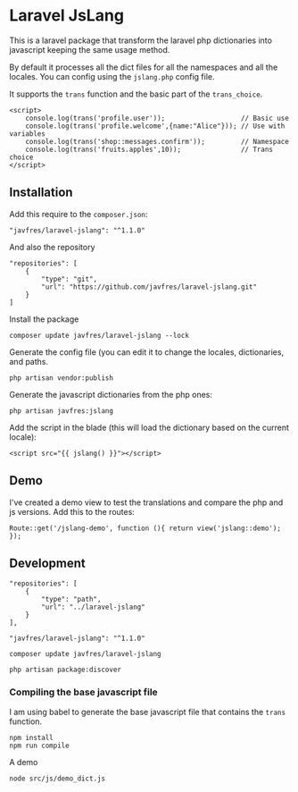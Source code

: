 
# Laravel JsLang

This is a laravel package that transform the laravel php dictionaries
into javascript keeping the same usage method.

By default it processes all the dict files for all the namespaces and
all the locales. You can config using the `jslang.php` config file.

It supports the `trans` function and the basic part of the `trans_choice`.

```
<script>
    console.log(trans('profile.user'));                   // Basic use
    console.log(trans('profile.welcome',{name:"Alice"})); // Use with variables
    console.log(trans('shop::messages.confirm'));         // Namespace
    console.log(trans('fruits.apples',10));               // Trans choice
</script>
```


## Installation

Add this require to the `composer.json`:

`"javfres/laravel-jslang": "^1.1.0"`

And also the repository

```
"repositories": [
    {
        "type": "git",
        "url": "https://github.com/javfres/laravel-jslang.git"
    }
]
```

Install the package

`composer update javfres/laravel-jslang --lock`

Generate the config file (you can edit it to change
the locales, dictionaries, and paths.

`php artisan vendor:publish`

Generate the javascript dictionaries from the php ones:

`php artisan javfres:jslang`

Add the script in the blade (this will load the dictionary based on the current locale):

```
<script src="{{ jslang() }}"></script>
```

## Demo

I've created a demo view to test the translations
and compare the php and js versions.
Add this to the routes:

```
Route::get('/jslang-demo', function (){ return view('jslang::demo'); });
```

## Development

```
"repositories": [
    {
        "type": "path",
        "url": "../laravel-jslang"
    }
],

```

`"javfres/laravel-jslang": "^1.1.0"`

`composer update javfres/laravel-jslang`

`php artisan package:discover`


### Compiling the base javascript file

I am using babel to generate the base javascript file that contains 
the `trans` function.

```
npm install
npm run compile
```

A demo

```
node src/js/demo_dict.js
```
